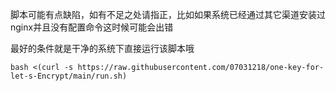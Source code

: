 脚本可能有点缺陷，如有不足之处请指正，比如如果系统已经通过其它渠道安装过nginx并且没有配置命令这时候可能会出错

最好的条件就是干净的系统下直接运行该脚本哦
```
bash <(curl -s https://raw.githubusercontent.com/07031218/one-key-for-let-s-Encrypt/main/run.sh) 
```
